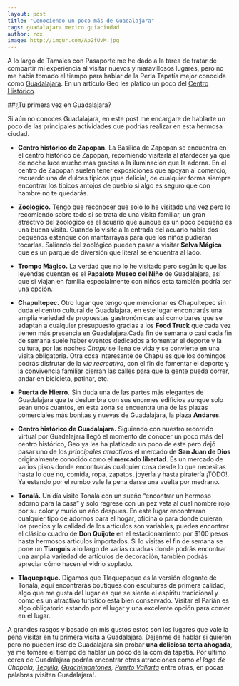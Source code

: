 ```yaml
---
layout: post
title: "Conociendo un poco más de Guadalajara"
tags: guadalajara mexico guiaciudad
author: rox
image: http://imgur.com/Ap2fUvM.jpg 
---
```

A lo largo de Tamales con Pasaporte me he dado a la tarea de tratar de compartir mi experiencia al visitar nuevos y maravillosos lugares, pero no me habia tomado el tiempo para hablar de la Perla Tapatía mejor conocida como [Guadalajara](/tag/guadalajara/). En un artículo Geo les platico un poco del [Centro Histórico](/guadalajara-centro-historico/).

##¿Tu primera vez en Guadalajara?

Si aún no conoces Guadalajara, en este post me encargare de hablarte un poco de las principales actividades que podrías realizar en esta hermosa ciudad.

* **Centro histórico de Zapopan.** La Basílica de Zapopan se encuentra en el centro histórico de Zapopan, recomiendo visitarla al atardecer ya que de noche luce mucho más gracias a la iluminación que la adorna. En el centro de Zapopan suelen tener exposiciones que apoyan al comercio, recuerdo una de dulces tipicos ¡que delicia!, de cualquier forma siempre encontrar los tipicos antojos de pueblo si algo es seguro que con hambre no te quedarás. 

* **Zoológico.** Tengo que reconocer que solo lo he visitado una vez pero lo recomiendo sobre todo si se trata de una visita familiar, un gran atractivo del zoológico es el acuario que aunque es un poco pequeño es una buena visita. Cuando lo visite a la entrada del acuario había dos pequeños estanque con mantarrayas para que los niños pudieran tocarlas. Saliendo del zoológico pueden pasar a visitar **Selva Mágica** que es un parque de diversión que literal se encuentra al lado.

* **Trompo Mágico.** La verdad que no lo he visitado pero según lo que las leyendas cuentan es el **Papalote Museo del Niño** de Guadalajara, así que si viajan en familia especialmente con niños esta también podría ser una opción.

* **Chapultepec.** Otro lugar que tengo que mencionar es Chapultepec sin duda el centro cultural de Guadalajara, en este lugar encontrarás una amplia variedad de propuestas gastronómicas así como bares que se adaptan a cualquier presupuesto gracias a los **Food Truck** que cada vez tienen más presencia en Guadalajara.Cada fin de semana o casi cada fin de semana suele haber eventos dedicados a fomentar el deporte y la cultura, por las noches *Chapu* se llena de vida y se convierte en una visita obligatoria.
Otra cosa interesante de Chapu es que los domingos podrás disfrutar de la *vía recreativa*, con el fin de fomentar el deporte y la convivencia familiar cierran las calles para que la gente pueda correr, andar en bicicleta, patinar, etc.

* **Puerta de Hierro.** Sin duda una de las partes más elegantes de Guadalajara que te deslumbra con sus enormes edificios aunque solo sean unos cuantos, en esta zona se encuentra una de las plazas comerciales más bonitas y nuevas de Guadalajara, la plaza  **Andares**. 

* **Centro histórico de Guadalajara.** Siguiendo con nuestro recorrido virtual por Guadalajara llegó el momento de conocer un poco más del centro histórico, Geo ya les ha platicado un poco de este pero dejó pasar uno de los *principales atractivos*  el mercado de **San Juan de Dios** originalmente conocido como el **mercado libertad**. Es un mercado de varios pisos donde encontrarás cualquier cosa desde lo que necesitas hasta lo que no, comida, ropa, zapatos, joyería y hasta piratería ¡TODO!. Ya estando por el rumbo vale la pena darse una vuelta por medrano.

* **Tonalá.** Un día visite Tonalá con un sueño “encontrar un hermoso adorno para la casa” y solo regrese con un pez veta al cual nombre rojo por su color y murio un año despues. En este lugar encontraran cualquier tipo de adornos para el hogar, oficina o para donde quieran, los precios y la calidad de los artículos son variables, puedes encontrar el clásico cuadro de **Don Quijote** en el estacionamiento por $100 pesos hasta hermosos articulos importados. Si lo visitas el fin de semana se pone un **Tianguis** a lo largo de varias cuadras donde podrás encontrar una amplia variedad de artículos de decoración, también podrás apreciar cómo hacen el vidrio soplado.

* **Tlaquepaque.** Digamos que Tlaquepaque es la versión elegante de Tonalá, aquí encontrarás boutiques con esculturas de primera calidad, algo que me gusta del lugar es que se siente el espíritu tradicional y como es un atractivo turístico está bien conservado. Visitar el Parián es algo obligatorio estando por el lugar y una excelente opción para comer en el lugar.

A grandes rasgos y basado en mis gustos estos son los lugares que vale la pena visitar en tu primera visita a Guadalajara. Dejenme de hablar si quieren pero no pueden irse de Guadalajara sin probar **una deliciosa torta ahogada**,  ya me tomare el tiempo de hablar un poco de la comida tapatía.
Por último cerca de Guadalajara podrán encontrar otras atracciones como *el lago de Chapala,  [Tequila](/tag/tequila/), [Guachimontones](/guachimontones-zona-arqueologica-de-teuchitlan/), [Puerto Vallarta](/puerto-vallarta/)* entre otras, en pocas palabras ¡visiten Guadalajara!.
